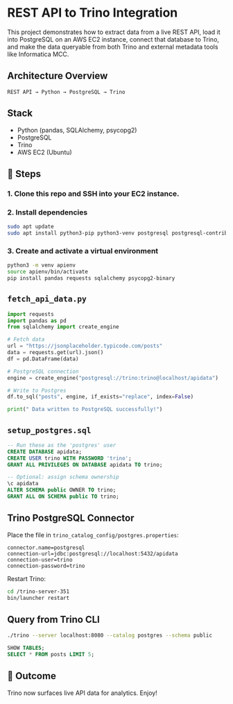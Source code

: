 #  REST API to Trino Integration

This project demonstrates how to extract data from a live REST API, load it into PostgreSQL on an AWS EC2 instance, connect that database to Trino, and make the data queryable from both Trino and external metadata tools like Informatica MCC.

##  Architecture Overview

```
REST API → Python → PostgreSQL → Trino 
```

##  Stack

- Python (pandas, SQLAlchemy, psycopg2)
- PostgreSQL
- Trino
- AWS EC2 (Ubuntu)

## 🔁 Steps

### 1. Clone this repo and SSH into your EC2 instance.

### 2. Install dependencies

```bash
sudo apt update
sudo apt install python3-pip python3-venv postgresql postgresql-contrib -y
```

### 3. Create and activate a virtual environment

```bash
python3 -m venv apienv
source apienv/bin/activate
pip install pandas requests sqlalchemy psycopg2-binary
```

##  `fetch_api_data.py`

```python
import requests
import pandas as pd
from sqlalchemy import create_engine

# Fetch data
url = "https://jsonplaceholder.typicode.com/posts"
data = requests.get(url).json()
df = pd.DataFrame(data)

# PostgreSQL connection
engine = create_engine("postgresql://trino:trino@localhost/apidata")

# Write to Postgres
df.to_sql("posts", engine, if_exists="replace", index=False)

print(" Data written to PostgreSQL successfully!")
```

##  `setup_postgres.sql`

```sql
-- Run these as the 'postgres' user
CREATE DATABASE apidata;
CREATE USER trino WITH PASSWORD 'trino';
GRANT ALL PRIVILEGES ON DATABASE apidata TO trino;

-- Optional: assign schema ownership
\c apidata
ALTER SCHEMA public OWNER TO trino;
GRANT ALL ON SCHEMA public TO trino;
```

##  Trino PostgreSQL Connector

Place the file in `trino_catalog_config/postgres.properties`:

```properties
connector.name=postgresql
connection-url=jdbc:postgresql://localhost:5432/apidata
connection-user=trino
connection-password=trino
```

Restart Trino:

```bash
cd /trino-server-351
bin/launcher restart
```

##  Query from Trino CLI

```bash
./trino --server localhost:8080 --catalog postgres --schema public
```

```sql
SHOW TABLES;
SELECT * FROM posts LIMIT 5;
```



## 🏁 Outcome

Trino now surfaces live API data for analytics. Enjoy!
